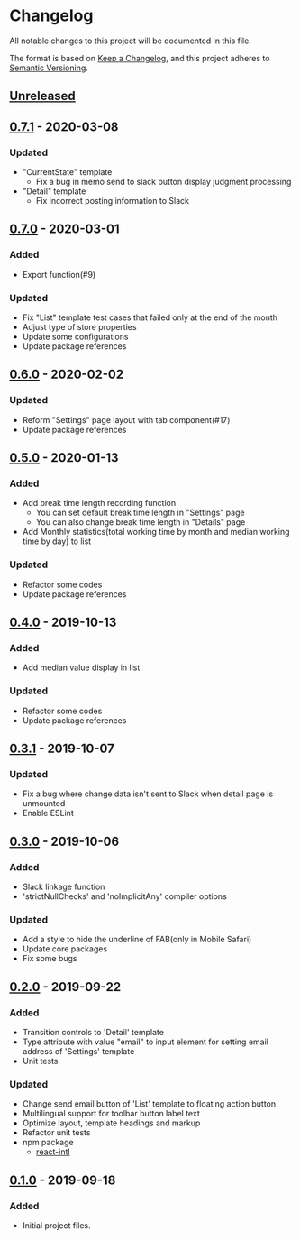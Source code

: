 # Changelog

All notable changes to this project will be documented in this file.

The format is based on [Keep a Changelog](https://keepachangelog.com/en/1.0.0/),
and this project adheres to [Semantic Versioning](https://semver.org/spec/v2.0.0.html).

## [Unreleased]

## [0.7.1] - 2020-03-08

### Updated

- "CurrentState" template
  - Fix a bug in memo send to slack button display judgment processing
- "Detail" template
  - Fix incorrect posting information to Slack

## [0.7.0] - 2020-03-01

### Added

- Export function(#9)

### Updated

- Fix "List" template test cases that failed only at the end of the month
- Adjust type of store properties
- Update some configurations
- Update package references

## [0.6.0] - 2020-02-02

### Updated

- Reform "Settings" page layout with tab component(#17)
- Update package references

## [0.5.0] - 2020-01-13

### Added

- Add break time length recording function
  - You can set default break time length in "Settings" page
  - You can also change break time length in "Details" page
- Add Monthly statistics(total working time by month and median working time by day) to list

### Updated

- Refactor some codes
- Update package references

## [0.4.0] - 2019-10-13

### Added

- Add median value display in list

### Updated

- Refactor some codes
- Update package references

## [0.3.1] - 2019-10-07

### Updated

- Fix a bug where change data isn't sent to Slack when detail page is unmounted
- Enable ESLint

## [0.3.0] - 2019-10-06

### Added

- Slack linkage function
- 'strictNullChecks' and 'noImplicitAny' compiler options

### Updated

- Add a style to hide the underline of FAB(only in Mobile Safari)
- Update core packages
- Fix some bugs

## [0.2.0] - 2019-09-22

### Added

- Transition controls to 'Detail' template
- Type attribute with value "email" to input element for setting email address of 'Settings' template
- Unit tests

### Updated

- Change send email button of 'List' template to floating action button
- Multilingual support for toolbar button label text
- Optimize layout, template headings and markup
- Refactor unit tests
- npm package
  - [react-intl](https://github.com/formatjs/react-intl)

## [0.1.0] - 2019-09-18

### Added

- Initial project files.

[unreleased]: https://github.com/DBC-Works/SoundVisualShaderBase/compare/v0.7.1...HEAD
[0.7.1]: https://github.com/DBC-Works/SoundVisualShaderBase/releases/tag/v0.7.1
[0.7.0]: https://github.com/DBC-Works/SoundVisualShaderBase/releases/tag/v0.7.0
[0.6.0]: https://github.com/DBC-Works/SoundVisualShaderBase/releases/tag/v0.6.0
[0.5.0]: https://github.com/DBC-Works/SoundVisualShaderBase/releases/tag/v0.5.0
[0.4.0]: https://github.com/DBC-Works/SoundVisualShaderBase/releases/tag/v0.4.0
[0.3.1]: https://github.com/DBC-Works/SoundVisualShaderBase/releases/tag/v0.3.1
[0.3.0]: https://github.com/DBC-Works/SoundVisualShaderBase/releases/tag/v0.3.0
[0.2.0]: https://github.com/DBC-Works/SoundVisualShaderBase/releases/tag/v0.2.0
[0.1.0]: https://github.com/DBC-Works/SoundVisualShaderBase/releases/tag/v0.1.0
